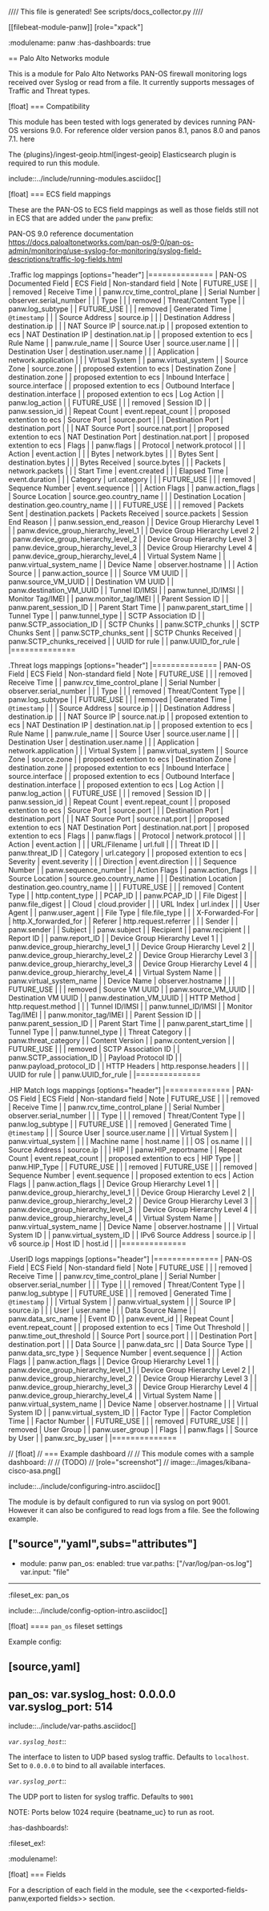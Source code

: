 ////
This file is generated! See scripts/docs_collector.py
////

[[filebeat-module-panw]]
[role="xpack"]

:modulename: panw
:has-dashboards: true

== Palo Alto Networks module

This is a module for Palo Alto Networks PAN-OS firewall monitoring logs received
over Syslog or read from a file. It currently supports messages of Traffic and
Threat types.

[float]
=== Compatibility

This module has been tested with logs generated by devices running PAN-OS
versions 9.0. For reference older version panos 8.1, panos 8.0 and panos 7.1. here <add pointers>

The {plugins}/ingest-geoip.html[ingest-geoip]
Elasticsearch plugin is required to run this module.

include::../include/running-modules.asciidoc[]

[float]
=== ECS field mappings

These are the PAN-OS to ECS field mappings as well as those fields still not
in ECS that are added under the `panw` prefix:

PAN-OS 9.0 reference documentation
 https://docs.paloaltonetworks.com/pan-os/9-0/pan-os-admin/monitoring/use-syslog-for-monitoring/syslog-field-descriptions/traffic-log-fields.html


.Traffic log mappings
[options="header"]
|==============
| PAN-OS Documented Field | ECS Field | Non-standard field | Note
| FUTURE_USE |  |  | removed
| Receive Time | | panw.rcv_time_control_plane |
| Serial Number | observer.serial_number | |
| Type | | | removed
| Threat/Content Type | | panw.log_subtype |
| FUTURE_USE | | | removed
| Generated Time | `@timestamp` | |
| Source Address | source.ip | |
| Destination Address | destination.ip | |
| NAT Source IP | source.nat.ip | | proposed extention to ecs
| NAT Destination IP | destination.nat.ip | | proposed extention to ecs
| Rule Name | | panw.rule_name |
| Source User | source.user.name | |
| Destination User | destination.user.name | |
| Application | network.application | |
| Virtual System | | panw.virtual_system |
| Source Zone | source.zone | | proposed extention to ecs
| Destination Zone | destination.zone | | proposed extention to ecs
| Inbound Interface | source.interface | | proposed extention to ecs
| Outbound Interface | destination.interface | | proposed extention to ecs
| Log Action | | panw.log_action |
| FUTURE_USE | | | removed
| Session ID | | panw.session_id |
| Repeat Count | event.repeat_count | | proposed extention to ecs
| Source Port | source.port | |
| Destination Port | destination.port | |
| NAT Source Port | source.nat.port | | proposed extention to ecs
| NAT Destination Port | destination.nat.port | | proposed extention to ecs
| Flags | | panw.flags |
| Protocol | network.protocol | |
| Action | event.action | |
| Bytes | network.bytes | |
| Bytes Sent | destination.bytes | |
| Bytes Received | source.bytes | |
| Packets | network.packets | |
| Start Time | event.created | |
| Elapsed Time | event.duration | |
| Category | url.category | |
| FUTURE_USE | | | removed
| Sequence Number | event.sequence | |
| Action Flags | | panw.action_flags |
| Source Location | source.geo.country_name | |
| Destination Location | destination.geo.country_name | |
| FUTURE_USE | | | removed
| Packets Sent | destination.packets
| Packets Received | source.packets
| Session End Reason | | panw.session_end_reason |
| Device Group Hierarchy Level 1 | | panw.device_group_hierarchy_level_1 |
| Device Group Hierarchy Level 2 | | panw.device_group_hierarchy_level_2 |
| Device Group Hierarchy Level 3 | | panw.device_group_hierarchy_level_3 |
| Device Group Hierarchy Level 4 | | panw.device_group_hierarchy_level_4 |
| Virtual System Name | | panw.virtual_system_name |
| Device Name | observer.hostname | |
| Action Source | | panw.action_source | |
| Source VM UUID | | panw.source_VM_UUID |
| Destination VM UUID | | panw.destination_VM_UUID |
| Tunnel ID/IMSI | | panw.tunnel_ID/IMSI |
| Monitor Tag/IMEI | | panw.monitor_tag/IMEI |
| Parent Session ID | | panw.parent_session_ID |
| Parent Start Time | | panw.parent_start_time |
| Tunnel Type | | panw.tunnel_type |
| SCTP Association ID | | panw.SCTP_association_ID |
| SCTP Chunks | | panw.SCTP_chunks |
| SCTP Chunks Sent | | panw.SCTP_chunks_sent |
| SCTP Chunks Received | | panw.SCTP_chunks_received |
| UUID for rule | | panw.UUID_for_rule |
|==============

.Threat logs mappings
[options="header"]
|==============
| PAN-OS Field | ECS Field | Non-standard field | Note
| FUTURE_USE |  |  | removed
| Receive Time | | panw.rcv_time_control_plane |
| Serial Number | observer.serial_number | |
| Type | | | removed
| Threat/Content Type | | panw.log_subtype |
| FUTURE_USE | | | removed
| Generated Time | `@timestamp` | |
| Source Address | source.ip | |
| Destination Address | destination.ip | |
| NAT Source IP | source.nat.ip | | proposed extention to ecs
| NAT Destination IP | destination.nat.ip | | proposed extention to ecs
| Rule Name | | panw.rule_name |
| Source User | source.user.name | |
| Destination User | destination.user.name | |
| Application | network.application | |
| Virtual System | | panw.virtual_system |
| Source Zone | source.zone | | proposed extention to ecs
| Destination Zone | destination.zone | | proposed extention to ecs
| Inbound Interface | source.interface | | proposed extention to ecs
| Outbound Interface | destination.interface | | proposed extention to ecs
| Log Action | | panw.log_action |
| FUTURE_USE | | | removed
| Session ID | | panw.session_id |
| Repeat Count | event.repeat_count | | proposed extention to ecs
| Source Port | source.port | |
| Destination Port | destination.port | |
| NAT Source Port | source.nat.port | | proposed extention to ecs
| NAT Destination Port | destination.nat.port | | proposed extention to ecs
| Flags | | panw.flags |
| Protocol | network.protocol | |
| Action | event.action | |
| URL/Filename | url.full | |
| Threat ID | | panw.threat_ID |
| Category | url.category | | proposed extention to ecs
| Severity | event.severity | |
| Direction | event.direction | |
| Sequence Number | | panw.sequence_number |
| Action Flags | | panw.action_flags |
| Source Location | source.geo.country_name | |
| Destination Location | destination.geo.country_name | |
| FUTURE_USE | | | removed
| Content Type | | http.content_type |
| PCAP_ID | | panw.PCAP_ID |
| File Digest | | panw.file_digest |
| Cloud | cloud.provider | |
| URL Index | url.index | |
| User Agent | | panw.user_agent | 
| File Type | file.file_type | |
| X-Forwarded-For | | http.X_forwarded_for |
| Referer | http.request.referrer | |
| Sender | | panw.sender |
| Subject | | panw.subject |
| Recipient | | panw.recipient |
| Report ID | | panw.report_ID |
| Device Group Hierarchy Level 1 | | panw.device_group_hierarchy_level_1 |
| Device Group Hierarchy Level 2 | | panw.device_group_hierarchy_level_2 |
| Device Group Hierarchy Level 3 | | panw.device_group_hierarchy_level_3 |
| Device Group Hierarchy Level 4 | | panw.device_group_hierarchy_level_4 |
| Virtual System Name | | panw.virtual_system_name |
| Device Name | observer.hostname | |
| FUTURE_USE | | | removed
| Source VM UUID | | panw.source_VM_UUID |
| Destination VM UUID | | panw.destination_VM_UUID |
| HTTP Method | http.request.method | |
| Tunnel ID/IMSI | | panw.tunnel_ID/IMSI |
| Monitor Tag/IMEI | | panw.monitor_tag/IMEI |
| Parent Session ID | | panw.parent_session_ID |
| Parent Start Time | | panw.parent_start_time |
| Tunnel Type | | panw.tunnel_type |
| Threat Category | | panw.threat_category |
| Content Version | | panw.content_version |
| FUTURE_USE | | | removed
| SCTP Association ID | | panw.SCTP_association_ID |
| Payload Protocol ID | | panw.payload_protocol_ID |
| HTTP Headers | http.response.headers | |
| UUID for rule | | panw.UUID_for_rule |
|==============

.HIP Match logs mappings
[options="header"]
|==============
| PAN-OS Field | ECS Field | Non-standard field | Note
| FUTURE_USE |  |  | removed
| Receive Time | | panw.rcv_time_control_plane |
| Serial Number | observer.serial_number | |
| Type | | | removed
| Threat/Content Type | | panw.log_subtype |
| FUTURE_USE | | | removed
| Generated Time | `@timestamp` | |
| Source User | source.user.name | |
| Virtual System | | panw.virtual_system | |
| Machine name | host.name | |
| OS | os.name | |
| Source Address | source.ip | |
| HIP | | panw.HIP_reportname |
| Repeat Count | event.repeat_count | | proposed extention to ecs
| HIP Type | | panw.HIP_Type |
| FUTURE_USE | | | removed
| FUTURE_USE | | | removed
| Sequence Number | event.sequence | | proposed extention to ecs
| Action Flags | | panw.action_flags |
| Device Group Hierarchy Level 1 | | panw.device_group_hierarchy_level_1 |
| Device Group Hierarchy Level 2 | | panw.device_group_hierarchy_level_2 |
| Device Group Hierarchy Level 3 | | panw.device_group_hierarchy_level_3 |
| Device Group Hierarchy Level 4 | | panw.device_group_hierarchy_level_4 |
| Virtual System Name | | panw.virtual_system_name |
| Device Name | observer.hostname | |
| Virtual System ID | | panw.virtual_system_ID |
| IPv6 Source Address | source.ip | | v6 source.ip
| Host ID | host.id | |
|==============

.UserID logs mappings
[options="header"]
|==============
| PAN-OS Field | ECS Field | Non-standard field | Note
| FUTURE_USE |  |  | removed
| Receive Time | | panw.rcv_time_control_plane |
| Serial Number | observer.serial_number | |
| Type | | | removed
| Threat/Content Type | | panw.log_subtype |
| FUTURE_USE | | | removed
| Generated Time | `@timestamp` | |
| Virtual System | | panw.virtual_system | |
| Source IP | source.ip | |
| User | user.name | |
| Data Source Name | | panw.data_src_name |
| Event ID | | panw.event_id |
| Repeat Count | event.repeat_count | | proposed extention to ecs
| Time Out Threshold | | panw.time_out_threshold |
| Source Port | source.port | |
| Destination Port | destination.port | |
| Data Source | | panw.data_src |
| Data Source Type | | panw.data_src_type }
| Sequence Number | event.sequence | |
| Action Flags | | panw.action_flags |
| Device Group Hierarchy Level 1 | | panw.device_group_hierarchy_level_1 |
| Device Group Hierarchy Level 2 | | panw.device_group_hierarchy_level_2 |
| Device Group Hierarchy Level 3 | | panw.device_group_hierarchy_level_3 |
| Device Group Hierarchy Level 4 | | panw.device_group_hierarchy_level_4 |
| Virtual System Name | | panw.virtual_system_name |
| Device Name | observer.hostname | |
| Virtual System ID | | panw.virtual_system_ID |
| Factor Type |
| Factor Completion Time |
| Factor Number |
| FUTURE_USE | | | removed
| FUTURE_USE | | | removed
| User Group | | panw.user_group |
| Flags | | panw.flags |
| Source by User | | panw.src_by_user |
|==============
	

// [float]
// === Example dashboard
//
// This module comes with a sample dashboard:
//
// (TODO)
// [role="screenshot"]
// image::./images/kibana-cisco-asa.png[]

include::../include/configuring-intro.asciidoc[]

The module is by default configured to run via syslog on port 9001. However
it can also be configured to read logs from a file. See the following example.

["source","yaml",subs="attributes"]
-----
- module: panw
  pan_os:
    enabled: true
    var.paths: ["/var/log/pan-os.log"]
    var.input: "file"
-----

:fileset_ex: pan_os

include::../include/config-option-intro.asciidoc[]

[float]
==== `pan_os` fileset settings

Example config:

[source,yaml]
----
  pan_os:
    var.syslog_host: 0.0.0.0
    var.syslog_port: 514
----

include::../include/var-paths.asciidoc[]

*`var.syslog_host`*::

The interface to listen to UDP based syslog traffic. Defaults to `localhost`.
Set to `0.0.0.0` to bind to all available interfaces.

*`var.syslog_port`*::

The UDP port to listen for syslog traffic. Defaults to `9001`

NOTE: Ports below 1024 require {beatname_uc} to run as root.

:has-dashboards!:

:fileset_ex!:

:modulename!:


[float]
=== Fields

For a description of each field in the module, see the
<<exported-fields-panw,exported fields>> section.

